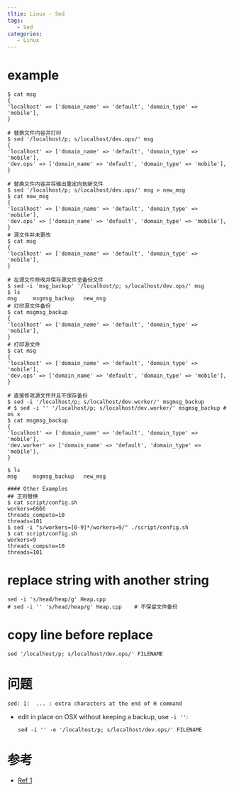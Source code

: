 ```yaml
---
tltie: Linux - Sed
tags: 
   - Sed
categories:
   - Linux
---
```




# example

```shell
$ cat msg
{
'localhost' => ['domain_name' => 'default', 'domain_type' => 'mobile'],
}

# 替换文件内容并打印
$ sed '/localhost/p; s/localhost/dev.ops/' msg
{
'localhost' => ['domain_name' => 'default', 'domain_type' => 'mobile'],
'dev.ops' => ['domain_name' => 'default', 'domain_type' => 'mobile'],
}

# 替换文件内容并将输出重定向到新文件
$ sed '/localhost/p; s/localhost/dev.ops/' msg > new_msg
$ cat new_msg
{
'localhost' => ['domain_name' => 'default', 'domain_type' => 'mobile'],
'dev.ops' => ['domain_name' => 'default', 'domain_type' => 'mobile'],
}
# 源文件并未更改
$ cat msg
{
'localhost' => ['domain_name' => 'default', 'domain_type' => 'mobile'],
}

# 在源文件修改并保存源文件至备份文件
$ sed -i 'msg_backup' '/localhost/p; s/localhost/dev.ops/' msg
$ ls
msg		msgmsg_backup	new_msg
# 打印源文件备份
$ cat msgmsg_backup
{
'localhost' => ['domain_name' => 'default', 'domain_type' => 'mobile'],
}
# 打印源文件
$ cat msg
{
'localhost' => ['domain_name' => 'default', 'domain_type' => 'mobile'],
'dev.ops' => ['domain_name' => 'default', 'domain_type' => 'mobile'],
}

# 直接修改源文件并且不保存备份
$ sed -i '/localhost/p; s/localhost/dev.worker/' msgmsg_backup
# $ sed -i '' '/localhost/p; s/localhost/dev.worker/' msgmsg_backup	# os x
$ cat msgmsg_backup
{
'localhost' => ['domain_name' => 'default', 'domain_type' => 'mobile'],
'dev.worker' => ['domain_name' => 'default', 'domain_type' => 'mobile'],
}

$ ls
msg		msgmsg_backup	new_msg

#### Other Examples
## 正则替换
$ cat script/config.sh
workers=6666
threads_compute=10
threads=101
$ sed -i "s/workers=[0-9]*/workers=9/" ./script/config.sh
$ cat script/config.sh
workers=9
threads_compute=10
threads=101
```

# replace string with another string

```shell
sed -i 's/head/heap/g' Heap.cpp
# sed -i '' 's/head/heap/g' Heap.cpp	# 不保留文件备份
```

# copy line before replace

```shell
sed '/localhost/p; s/localhost/dev.ops/' FILENAME
```

# 问题

`sed: 1:  ... : extra characters at the end of H command`

- edit in place on OSX without keeping a backup, use `-i ''`:

  ```shell
  sed -i '' -e '/localhost/p; s/localhost/dev.ops/' FILENAME
  ```

# **参考**

- [Ref 1](https://unix.stackexchange.com/questions/112023/how-can-i-replace-a-string-in-a-files)